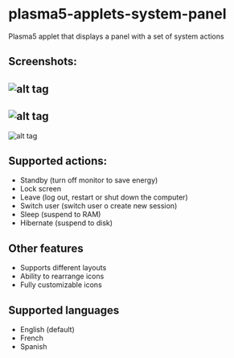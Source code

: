 # plasma5-applets-system-panel
Plasma5 applet that displays a panel with a set of system actions

## Screenshots:
![alt tag](http://kde-apps.org/CONTENT/content-pre1/175309-1.png)
---
![alt tag](http://kde-apps.org/CONTENT/content-pre2/175309-2.png)
---
![alt tag](http://kde-apps.org/CONTENT/content-pre3/175309-3.png)

## Supported actions:
- Standby (turn off monitor to save energy)
- Lock screen
- Leave (log out, restart or shut down the computer)
- Switch user (switch user o create new session)
- Sleep (suspend to RAM)
- Hibernate (suspend to disk)

## Other features
- Supports different layouts
- Ability to rearrange icons
- Fully customizable icons

## Supported languages
- English (default)
- French
- Spanish
